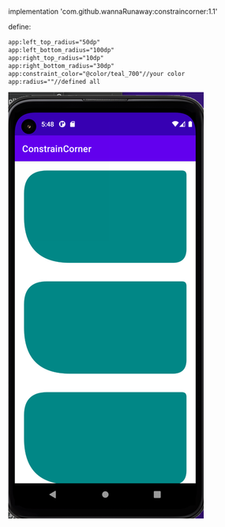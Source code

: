 
implementation 'com.github.wannaRunaway:constraincorner:1.1'

define:

    app:left_top_radius="50dp"
    app:left_bottom_radius="100dp"
    app:right_top_radius="10dp"
    app:right_bottom_radius="30dp"
    app:constraint_color="@color/teal_700"//your color
    app:radius=""//defined all 
    
![image](https://github.com/wannaRunaway/constraincorner/blob/master/image/img.png)
